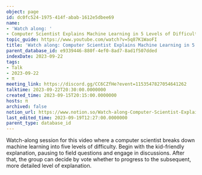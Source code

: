 ```yaml
---
object: page
id: dc0fc524-1975-414f-abab-1612e5dbee69
name:
- 'Watch along: '
- Computer Scientist Explains Machine Learning in 5 Levels of Difficulty | WIRED
topic_guide: https://www.youtube.com/watch?v=5q87K1WaoFI
title: 'Watch along: Computer Scientist Explains Machine Learning in 5 Levels of Difficulty | WIRED'
parent_database_id: e9339446-880f-4ef0-8ad7-8ad1f507dded
indexDate: 2023-09-22
tags:
- Talk
- 2023-09-22
- π
meeting_link: https://discord.gg/CC6CZfHe?event=1153547827054641262
talktime: 2023-09-22T20:30:00.0000000
created_time: 2023-09-15T20:15:00.0000000
hosts: π
archived: false
notion_url: https://www.notion.so/Watch-along-Computer-Scientist-Explains-Machine-Learning-in-5-Levels-of-Difficulty-WIRED-dc0fc5241975414fabab1612e5dbee69
last_edited_time: 2023-09-19T12:27:00.0000000
parent_type: database_id
---
```



Watch-along session for this video where a computer scientist breaks down machine learning into five levels of difficulty.
Begin with the kid-friendly explanation, pausing to field questions and engage in discussions. After that, the group can decide by vote whether to progress to the subsequent, more detailed level of explanation.

























